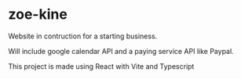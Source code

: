 # zoe-kine

Website in contruction for a starting business. 

Will include google calendar API and a paying service API like Paypal.

This project is made using React with Vite and Typescript
